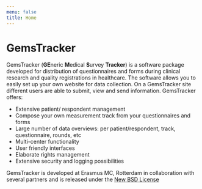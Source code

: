 ```yaml
---
menu: false
title: Home
---
```

# GemsTracker

GemsTracker (**GE**neric **M**edical **S**urvey **Tracker**) is a software package developed for distribution of questionnaires and forms during clinical research and quality registrations in healthcare. The software allows you to easily set up your own website for data collection. On a GemsTracker site different users are able to submit, view and send information. GemsTracker offers:

- Extensive patient/ respondent management
- Compose your own measurement track from your questionnaires and forms
- Large number of data overviews: per patient/respondent, track, questionnaire, rounds, etc
- Multi-center functionality
- User friendly interfaces
- Elaborate rights management
- Extensive security and logging possibilities

GemsTracker is developed at Erasmus MC, Rotterdam in collaboration with several partners and is released under the [New BSD License](https://github.com/GemsTracker/gemstracker-library/blob/master/LICENSE.txt)
